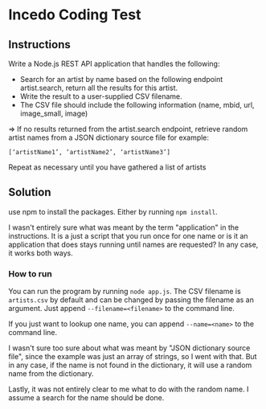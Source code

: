 # Incedo Coding Test

## Instructions

Write a Node.js REST API application that handles the following:

- Search for an artist by name based on the following endpoint artist.search, return all the results for this artist.
-  Write the result to a user-supplied CSV filename.
-  The CSV file should include the following information (name, mbid, url, image_small, image)

⇒ If no results returned from the artist.search endpoint, retrieve random artist names
from a JSON dictionary source file for example:

`[‘artistName1’, ‘artistName2’, ‘artistName3’]`

Repeat as necessary until you have gathered a list of artists

## Solution

use npm to install the packages.
Either by running `npm install`.

I wasn't entirely sure what was meant by the term "application" in the instructions.
It is a just a script that you run once for one name or is it an application that does stays running until names are requested?
In any case, it works both ways.

### How to run

You can run the program by running `node app.js`.
The CSV filename is `artists.csv` by default and can be changed by passing the filename as an argument.
Just append `--filename=<filename>` to the command line.

If you just want to lookup one name, you can append `--name=<name>` to the command line.

I wasn't sure too sure about what was meant by "JSON dictionary source file", since the example was just an array of strings, so I went with that.
But in any case, if the name is not found in the dictionary, it will use a random name from the dictionary.

Lastly, it was not entirely clear to me what to do with the random name.
I assume a search for the name should be done.